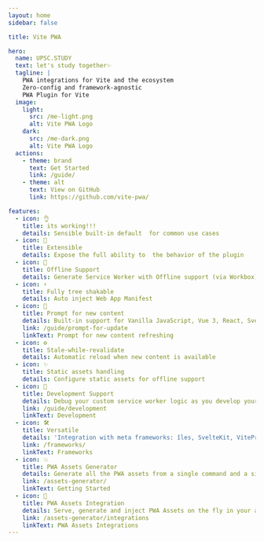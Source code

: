 ```yaml
---
layout: home
sidebar: false

title: Vite PWA

hero:
  name: UPSC.STUDY
  text: let's study together✨
  tagline: |
    PWA integrations for Vite and the ecosystem
    Zero-config and framework-agnostic
    PWA Plugin for Vite
  image:
    light:
      src: /me-light.png
      alt: Vite PWA Logo
    dark:
      src: /me-dark.png
      alt: Vite PWA Logo
  actions:
    - theme: brand
      text: Get Started
      link: /guide/
    - theme: alt
      text: View on GitHub
      link: https://github.com/vite-pwa/

features:
  - icon: 👌
    title: its working!!! 
    details: Sensible built-in default  for common use cases
  - icon: 🔩
    title: Extensible
    details: Expose the full ability to  the behavior of the plugin
  - icon: 🔌
    title: Offline Support
    details: Generate Service Worker with Offline support (via Workbox)
  - icon: ⚡
    title: Fully tree shakable
    details: Auto inject Web App Manifest
  - icon: 💬
    title: Prompt for new content
    details: Built-in support for Vanilla JavaScript, Vue 3, React, Svelte, SolidJS and Preact
    link: /guide/prompt-for-update
    linkText: Prompt for new content refreshing
  - icon: ⚙️
    title: Stale-while-revalidate
    details: Automatic reload when new content is available
  - icon: ✨
    title: Static assets handling
    details: Configure static assets for offline support
  - icon: 🐞
    title: Development Support
    details: Debug your custom service worker logic as you develop your application
    link: /guide/development
    linkText: Development
  - icon: 🛠️
    title: Versatile
    details: 'Integration with meta frameworks: îles, SvelteKit, VitePress, Astro, and Nuxt 3'
    link: /frameworks/
    linkText: Frameworks
  - icon: 💥
    title: PWA Assets Generator
    details: Generate all the PWA assets from a single command and a single source image
    link: /assets-generator/
    linkText: Getting Started
  - icon: 🚀
    title: PWA Assets Integration
    details: Serve, generate and inject PWA Assets on the fly in your application
    link: /assets-generator/integrations
    linkText: PWA Assets Integrations
---
```

